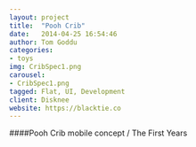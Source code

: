 ```yaml
---
layout: project
title:  "Pooh Crib"
date:   2014-04-25 16:54:46
author: Tom Goddu
categories:
- toys
img: CribSpec1.png
carousel:
- CribSpec1.png
tagged: Flat, UI, Development
client: Disknee
website: https://blacktie.co
---
```

####Pooh Crib mobile concept / The First Years
